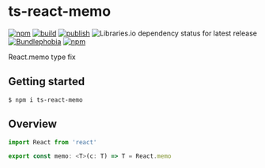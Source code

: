 # ts-react-memo

[![npm](https://img.shields.io/npm/v/ts-react-memo)](https://npm.im/ts-react-memo)
[![build](https://github.com/iyegoroff/ts-react-memo/workflows/build/badge.svg)](https://github.com/iyegoroff/ts-react-memo/actions/workflows/build.yml)
[![publish](https://github.com/iyegoroff/ts-react-memo/workflows/publish/badge.svg)](https://github.com/iyegoroff/ts-react-memo/actions/workflows/publish.yml)
![Libraries.io dependency status for latest release](https://img.shields.io/librariesio/release/npm/ts-react-memo)
[![Bundlephobia](https://img.shields.io/bundlephobia/minzip/ts-react-memo?label=min+gzip)](https://bundlephobia.com/package/ts-react-memo)
[![npm](https://img.shields.io/npm/l/ts-react-memo.svg?t=1495378566925)](https://www.npmjs.com/package/ts-react-memo)

React.memo type fix

## Getting started

`$ npm i ts-react-memo`

## Overview

```ts
import React from 'react'

export const memo: <T>(c: T) => T = React.memo
```

